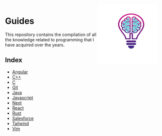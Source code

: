 <img src="https://raw.githubusercontent.com/Gorachevsky/guides/62506d5626098c01de28a027af067127c5b4bc56/docs/images/guides-logo-main.svg" align="right" width="200" height="200" />

# Guides

This repository contains the compilation of all the knowledge related to programming that I have acquired over the years.

## Index

- [Angular](/guides/angular)
- [C++](/guides/c++)
- [C](/guides/c)
- [Git](/guides/git/README.md)
- [Java](/guides/java)
- [Javascript](/guides/javascript)
- [Next](/guides/next)
- [React](/guides/react)
- [Rust](/guides/rust)
- [Salesforce](/guides/salesforce)
- [Tailwind](/guides/tailwind)
- [Vim](/guides/vim)
